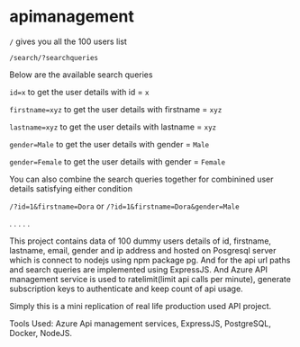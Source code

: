 # apimanagement

`/` gives you all the 100 users list

`/search/?searchqueries` 

Below are the available search queries

`id=x` to get the user details with id = `x`

`firstname=xyz` to get the user details with firstname = `xyz`

`lastname=xyz` to get the user details with lastname = `xyz`

`gender=Male` to get the user details with gender = `Male`

`gender=Female` to get the user details with gender = `Female`

You can also combine the search queries together for combinined user details satisfying either condition

`/?id=1&firstname=Dora` or `/?id=1&firstname=Dora&gender=Male` 

.
.
.
.
.

This project contains data of 100 dummy users details of id, firstname, lastname, email, gender and ip address and hosted on Posgresql server which is connect to nodejs using npm package pg. And for the api url paths and search queries are implemented using ExpressJS. And Azure API management service is used to ratelimit(limit api calls per minute), generate subscription keys to authenticate and keep count of api usage. 

Simply this is a mini replication of real life production used API project.

Tools Used: Azure Api management services, ExpressJS, PostgreSQL, Docker, NodeJS.
